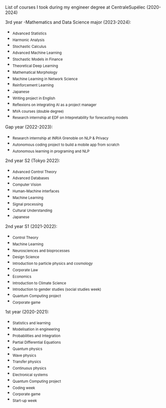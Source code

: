 List of courses I took during my engineer degree at CentraleSupélec (2020-2024)

3rd year -Mathematics and Data Science major (2023-2024):
- <sub>Advanced Statistics</sub>
- <sub>Harmonic Analysis</sub>
- <sub>Stochastic Calculus</sub>
- <sub>Advanced Machine Learning</sub>
- <sub>Stochastic Models in Finance</sub>
- <sub>Theoretical Deep Learning</sub>
- <sub>Mathematical Morphology</sub>
- <sub>Machine Learning in Network Science</sub>
- <sub>Reinforcement Learning</sub>
- <sub>Japanese</sub>
- <sub>Writing project in English</sub>
- <sub>Reflexions on integrating AI as a project manager</sub>
- <sub>MVA courses (double degree)</sub>
- <sub>Research internship at EDF on Intepretability for forecasting models</sub>

Gap year (2022-2023):
- <sub>Research internship at INRIA Grenoble on NLP & Privacy</sub>
- <sub>Autonomous coding project to build a mobile app from scratch</sub>
- <sub>Autonomous learning in programing and NLP</sub>

2nd year S2 (Tokyo 2022):
- <sub>Advanced Control Theory</sub>
- <sub>Advanced Databases</sub>
- <sub>Computer Vision</sub>
- <sub>Human-Machine interfaces</sub>
- <sub>Machine Learning</sub>
- <sub>Signal processing</sub>
- <sub>Cultural Understanding</sub>
- <sub>Japanese</sub>

2nd year S1 (2021-2022):
- <sub>Control Theory</sub>
- <sub>Machine Learning</sub>
- <sub>Neurosciences and bioprocesses</sub>
- <sub>Design Science</sub>
- <sub>Introduction to particle physics and cosmology</sub>
- <sub>Corporate Law</sub>
- <sub>Economics</sub>
- <sub>Introduction to Climate Science</sub>
- <sub>Introduction to gender studies (social studies week)</sub>
- <sub>Quantum Computing project</sub>
- <sub>Corporate game</sub>

1st year (2020-2021):
- <sub>Statistics and learning</sub>
- <sub>Modelisation in engineering</sub>
- <sub>Probabilities and Integration</sub>
- <sub>Partial Differential Equations</sub>
- <sub>Quantum physics</sub>
- <sub>Wave physics</sub>
- <sub>Transfer physics</sub>
- <sub>Continuous physics</sub>
- <sub>Electronical systems</sub>
- <sub>Quantum Computing project</sub>
- <sub>Coding week</sub>
- <sub>Corporate game</sub>
- <sub>Start-up week</sub>

